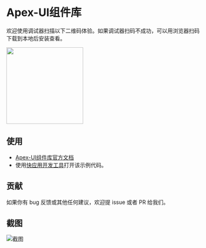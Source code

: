 # Apex-UI组件库
欢迎使用调试器扫描以下二维码体验。如果调试器扫码不成功，可以用浏览器扫码下载到本地后安装查看。

<img width="200" src="https://github.com/vivoquickapp/apex-ui-docs/blob/master/docs/assets/qrcode.png?raw=true">

## 使用
- [Apex-UI组件库官方文档](https://vivoquickapp.github.io/apex-ui-docs/)
- 使用[快应用开发工具](https://www.quickapp.cn/docCenter/IDEPublicity)打开该示例代码。

## 贡献

如果你有 bug 反馈或其他任何建议，欢迎提 issue 或者 PR 给我们。

## 截图

![截图](https://github.com/vivoquickapp/apex-ui-docs/blob/master/docs/assets/apex-ui-sample.jpg?raw=true)
